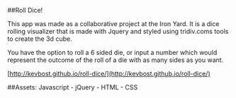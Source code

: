##Roll Dice!

This app was made as a collaborative project at the Iron Yard. It is a dice rolling visualizer that is made with Jquery and styled using tridiv.coms tools to create the 3d cube.

You have the option to roll a 6 sided die, or input a number which would represent the outcome of the roll of a die with as many sides as you want.

[http://kevbost.github.io/roll-dice/](http://kevbost.github.io/roll-dice/)

##Assets:
Javascript - jQuery - HTML - CSS